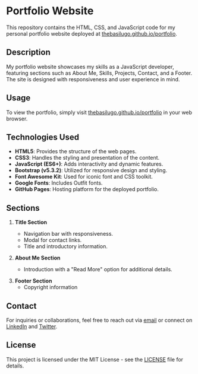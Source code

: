 # Portfolio Website

This repository contains the HTML, CSS, and JavaScript code for my personal portfolio website deployed at [thebasilugo.github.io/portfolio](https://thebasilugo.github.io/portfolio).

## Description

My portfolio website showcases my skills as a JavaScript developer, featuring sections such as About Me, Skills, Projects, <!-- Mentees, Press, Pricing, --> Contact, and a Footer. The site is designed with responsiveness and user experience in mind.

## Usage

To view the portfolio, simply visit [thebasilugo.github.io/portfolio](https://thebasilugo.github.io/portfolio) in your web browser.

## Technologies Used

- **HTML5**: Provides the structure of the web pages.
- **CSS3**: Handles the styling and presentation of the content.
- **JavaScript (ES6+)**: Adds interactivity and dynamic features.
- **Bootstrap (v5.3.2)**: Utilized for responsive design and styling.
- **Font Awesome Kit**: Used for iconic font and CSS toolkit.
- **Google Fonts**: Includes Outfit fonts.
- **GitHub Pages**: Hosting platform for the deployed portfolio.


## Sections

1. **Title Section**
   - Navigation bar with responsiveness.
   - Modal for contact links.
   - Title and introductory information.

2. **About Me Section**
   - Introduction with a "Read More" option for additional details.
<!--
3. **Skills Section**
   - Displays technical skills in a responsive grid layout.

4. **Projects Section**
   - Showcases selected projects with brief descriptions.

5. **Mentees Section**
   - Carousel featuring information about mentees.

6. **Press Section**
   - Placeholder for press-related content.

7. **Contact Section**
   - Call-to-action for reaching out.
-->
3. **Footer Section**
   - Copyright information <!-- and modal link. -->

## Contact

For inquiries or collaborations, feel free to reach out via [email](mailto:basilugo2@gmail.com) or connect on [LinkedIn](https://linkedin.com/in/thebasilugo) and [Twitter](https://twitter.com/thebasilugo).

## License

This project is licensed under the MIT License - see the [LICENSE](LICENSE) file for details.
